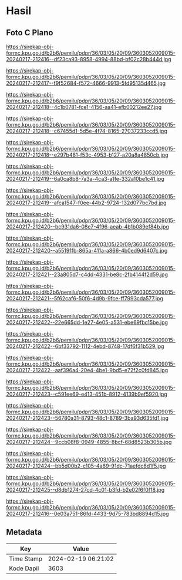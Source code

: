 # Hasil

## Foto C Plano

https://sirekap-obj-formc.kpu.go.id/b2b6/pemilu/pdpr/36/03/05/20/09/3603052009015-20240217-212416--df23ca93-8958-4994-88bd-bf02c28b444d.jpg

https://sirekap-obj-formc.kpu.go.id/b2b6/pemilu/pdpr/36/03/05/20/09/3603052009015-20240217-212417--f9f52684-f572-4666-9913-5fd95135d465.jpg

https://sirekap-obj-formc.kpu.go.id/b2b6/pemilu/pdpr/36/03/05/20/09/3603052009015-20240217-212418--4c1b0781-fce1-4156-aa41-efb00212ee27.jpg

https://sirekap-obj-formc.kpu.go.id/b2b6/pemilu/pdpr/36/03/05/20/09/3603052009015-20240217-212418--c67455d1-5d5e-4f74-8165-27037233ccd5.jpg

https://sirekap-obj-formc.kpu.go.id/b2b6/pemilu/pdpr/36/03/05/20/09/3603052009015-20240217-212418--e297b481-f53c-4953-b127-a20a8a4850cb.jpg

https://sirekap-obj-formc.kpu.go.id/b2b6/pemilu/pdpr/36/03/05/20/09/3603052009015-20240217-212419--6a0ca8b8-7a3a-4ca3-a1fe-332a10be1c41.jpg

https://sirekap-obj-formc.kpu.go.id/b2b6/pemilu/pdpr/36/03/05/20/09/3603052009015-20240217-212419--afca1547-f0ee-44b2-9724-132d077bc7bd.jpg

https://sirekap-obj-formc.kpu.go.id/b2b6/pemilu/pdpr/36/03/05/20/09/3603052009015-20240217-212420--bc931da6-08e7-4f96-aeab-4b1b089ef84b.jpg

https://sirekap-obj-formc.kpu.go.id/b2b6/pemilu/pdpr/36/03/05/20/09/3603052009015-20240217-212420--a55191fb-865a-411a-a866-4b0ed9d6407c.jpg

https://sirekap-obj-formc.kpu.go.id/b2b6/pemilu/pdpr/36/03/05/20/09/3603052009015-20240217-212421--23a805d7-c4dd-4331-be8c-2fb4144f2d59.jpg

https://sirekap-obj-formc.kpu.go.id/b2b6/pemilu/pdpr/36/03/05/20/09/3603052009015-20240217-212421--5f62caf6-50f6-4d9b-9fce-ff7993cda577.jpg

https://sirekap-obj-formc.kpu.go.id/b2b6/pemilu/pdpr/36/03/05/20/09/3603052009015-20240217-212422--22e665dd-1e27-4e05-a531-ebe69fbc15be.jpg

https://sirekap-obj-formc.kpu.go.id/b2b6/pemilu/pdpr/36/03/05/20/09/3603052009015-20240217-212422--6bf33792-1112-4ebd-8748-17df6f31b529.jpg

https://sirekap-obj-formc.kpu.go.id/b2b6/pemilu/pdpr/36/03/05/20/09/3603052009015-20240217-212422--aaf396a4-20e4-4be1-9bd5-e72f2c0fd845.jpg

https://sirekap-obj-formc.kpu.go.id/b2b6/pemilu/pdpr/36/03/05/20/09/3603052009015-20240217-212423--c591ee69-e413-451b-8912-4139b9ef5920.jpg

https://sirekap-obj-formc.kpu.go.id/b2b6/pemilu/pdpr/36/03/05/20/09/3603052009015-20240217-212423--56780a31-8793-48c1-8789-3ba93d635fd1.jpg

https://sirekap-obj-formc.kpu.go.id/b2b6/pemilu/pdpr/36/03/05/20/09/3603052009015-20240217-212424--9ccb08f8-0949-4855-8bcf-68d8523b305b.jpg

https://sirekap-obj-formc.kpu.go.id/b2b6/pemilu/pdpr/36/03/05/20/09/3603052009015-20240217-212424--bb5d00b2-c105-4a69-91dc-71aefdc6d1f5.jpg

https://sirekap-obj-formc.kpu.go.id/b2b6/pemilu/pdpr/36/03/05/20/09/3603052009015-20240217-212425--d8db1274-27cd-4c01-b3fd-b2e02f6f0f18.jpg

https://sirekap-obj-formc.kpu.go.id/b2b6/pemilu/pdpr/36/03/05/20/09/3603052009015-20240217-212416--0e03a751-86fd-4433-9d75-783bd8894d15.jpg


## Metadata

| Key        | Value               |
| ---------- | ------------------- |
| Time Stamp | 2024-02-19 06:21:02 |
| Kode Dapil | 3603                |



